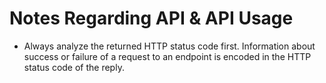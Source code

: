 # Notes Regarding API & API Usage
- Always analyze the returned HTTP status code first. Information about success or failure of a request to an endpoint is encoded in the HTTP status code of the reply.
